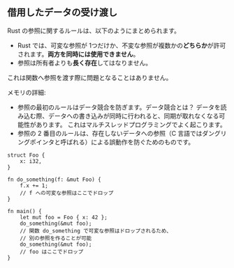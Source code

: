 ## 借用したデータの受け渡し

Rust の参照に関するルールは、以下のようにまとめられます。

-   Rust では、可変な参照が 1つだけか、不変な参照が複数かの**どちらか**が許可されます。**両方を同時には使用できません**。
-   参照は所有者よりも**長く存在**してはなりません。

これは関数へ参照を渡す際に問題となることはありません。

メモリの詳細:

-   参照の最初のルールはデータ競合を防ぎます。データ競合とは？ データを読み込む際、データへの書き込みが同時に行われると、同期が取れなくなる可能性があります。 これはマルチスレッドプログラミングでよく起こります。
-   参照の 2 番目のルールは、存在しないデータへの参照（C 言語ではダングリングポインタと呼ばれる）による誤動作を防ぐためのものです。

```
struct Foo {
    x: i32,
}

fn do_something(f: &mut Foo) {
    f.x += 1;
    // f への可変な参照はここでドロップ
}

fn main() {
    let mut foo = Foo { x: 42 };
    do_something(&mut foo);
    // 関数 do_something で可変な参照はドロップされるため、
    // 別の参照を作ることが可能
    do_something(&mut foo);
    // foo はここでドロップ
}
```
